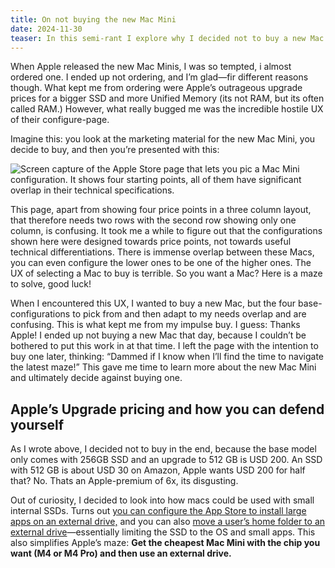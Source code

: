 ```yaml
---
title: On not buying the new Mac Mini
date: 2024-11-30
teaser: In this semi-rant I explore why I decided not to buy a new Mac Mini M4, and how you can buy one without going crazy or spending too much.
---
```

When Apple released the new Mac Minis, I was so tempted, i almost ordered one. I ended up not ordering, and I’m glad—fir different reasons though. What kept me from ordering were Apple’s outrageous upgrade prices for a bigger SSD and more Unified Memory (its not RAM, but its often called RAM.) However, what really bugged me was the incredible hostile UX of their configure-page.

Imagine this: you look at the marketing material for the new Mac Mini, you decide to buy, and then you’re presented with this:

![Screen capture of the Apple Store page that lets you pic a Mac Mini configuration. It shows four starting points, all of them have significant overlap in their technical specifications.](assets/2024-06-28%20Europe’s%20IT%20problem%20-%20How%20GDPR%20and%20DMA%20have%20unintended%20consequences.md/CleanShot%202024-11-30%20at%2020.41.39@2x.jpeg)

This page, apart from showing four price points in a three column layout, that therefore needs two rows with the second row showing only one column, is confusing. It took me a while to figure out that the configurations shown here were designed towards price points, not towards useful technical differentiations. There is immense overlap between these Macs, you can even configure the lower ones to be one of the higher ones. The UX of selecting a Mac to buy is terrible. So you want a Mac? Here is a maze to solve, good luck!

When I encountered this UX, I wanted to buy a new Mac, but the four base-configurations to pick from and then adapt to my needs overlap and are confusing. This is what kept me from my impulse buy. I guess: Thanks Apple! I ended up not buying a new Mac that day, because I couldn’t be bothered to put this work in at that time. I left the page with the intention to buy one later, thinking: “Dammed if I know when I’ll find the time to navigate the latest maze!” This gave me time to learn more about the new Mac Mini and ultimately decide against buying one.
## Apple’s Upgrade pricing and how you can defend yourself

As I wrote above, I decided not to buy in the end, because the base model only comes with 256GB SSD and an upgrade to 512 GB is USD 200. An SSD with 512 GB is about USD 30 on Amazon, Apple wants USD 200 for half that? No. Thats an Apple-premium of 6x, its disgusting.

Out of curiosity, I decided to look into how macs could be used with small internal SSDs. Turns out [you can configure the App Store to install large apps on an external drive,](https://support.apple.com/en-am/guide/app-store/fir06754f864/mac#:~:text=Go%20to%20the%20App%20Store,System%20(APFS)%20formatted%20disk.) and you can also [move a user’s home folder to an external drive](https://youtu.be/9xPb8iKreJA?si=_1lCkZvHiVtzpqin)—essentially limiting the SSD to the OS and small apps. This also simplifies Apple’s maze: **Get the cheapest Mac Mini with the chip you want (M4 or M4 Pro) and then use an external drive.**